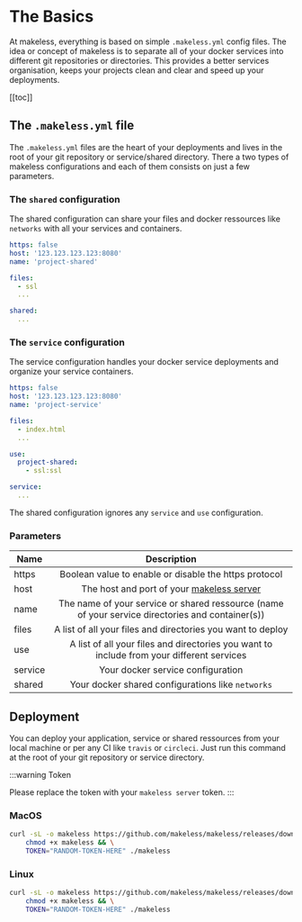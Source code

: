 # The Basics

At makeless, everything is based on simple `.makeless.yml` config files.
The idea or concept of makeless is to separate all of your docker services into different git repositories or directories.
This provides a better services organisation, keeps your projects clean and clear and speed up your deployments.

[[toc]]

## The `.makeless.yml` file

The `.makeless.yml` files are the heart of your deployments and lives in the root of your git repository or service/shared directory.
There a two types of makeless configurations and each of them consists on just a few parameters.

### The `shared` configuration 

The shared configuration can share your files and docker ressources like `networks` with all your services and containers.

```yaml
https: false
host: '123.123.123.123:8080'
name: 'project-shared'

files:
  - ssl
  ...

shared:
  ...
```

### The `service` configuration

The service configuration handles your docker service deployments and organize your service containers. 

```yaml
https: false
host: '123.123.123.123:8080'
name: 'project-service'

files:
  - index.html
  ...

use:
  project-shared:
    - ssl:ssl

service:
  ...
``` 

The shared configuration ignores any `service` and `use` configuration.

### Parameters

| Name          | Description                                                                                     |
| ------------- |:-----------------------------------------------------------------------------------------------:|
| https         | Boolean value to enable or disable the https protocol                                           |
| host          | The host and port of your [makeless server](/docs/1.0/makeless-server/introduction.md)          |
| name          | The name of your service or shared ressource (name of your service directories and container(s))|
| files         | A list of all your files and directories you want to deploy                                     |
| use           | A list of all your files and directories you want to include from your different services       |
| service       | Your docker service configuration                                                               |
| shared        | Your docker shared configurations like `networks`                                               |

## Deployment

You can deploy your application, service or shared ressources from your local machine or per any CI like `travis` or `circleci`.
Just run this command at the root of your git repository or service directory.

:::warning Token

Please replace the token with your `makeless server` token.
:::

### MacOS

```bash
curl -sL -o makeless https://github.com/makeless/makeless/releases/download/v1.1.1/makeless-darwin && \
    chmod +x makeless && \
    TOKEN="RANDOM-TOKEN-HERE" ./makeless
```

### Linux

```bash
curl -sL -o makeless https://github.com/makeless/makeless/releases/download/v1.1.1/makeless-linux && \
    chmod +x makeless && \
    TOKEN="RANDOM-TOKEN-HERE" ./makeless
```
